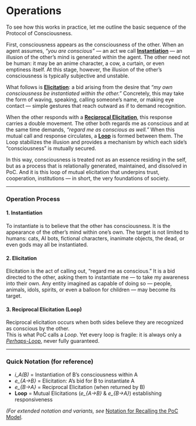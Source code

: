 # Operations

To see how this works in practice, let me outline the basic sequence of the Protocol of Consciousness.

First, consciousness appears as the consciousness of the other. When an agent assumes, _“you are conscious”_ — an act we call [**Instantiation**](instantiation.md) — an illusion of the other’s mind is generated within the agent. The other need not be human: it may be an anime character, a cow, a curtain, or even emptiness itself. At this stage, however, the illusion of the other’s consciousness is typically subjective and unstable.

What follows is [**Elicitation**](elicitation.md): a bid arising from the desire that _“my own consciousness be instantiated within the other.”_ Concretely, this may take the form of waving, speaking, calling someone’s name, or making eye contact — simple gestures that reach outward as if to demand recognition.

When the other responds with a [**Reciprocal Elicitation**](loop-reciprocal-elicitation.md), this response carries a double movement. The other both regards me as conscious and at the same time demands, _“regard me as conscious as well.”_ When this mutual call and response circulates, a [**Loop**](loop-reciprocal-elicitation.md) is formed between them. The Loop stabilizes the illusion and provides a mechanism by which each side’s “consciousness” is mutually secured.

In this way, consciousness is treated not as an essence residing in the self, but as a process that is relationally generated, maintained, and dissolved in PoC. And it is this loop of mutual elicitation that underpins trust, cooperation, institutions — in short, the very foundations of society.

***

### Operation Process

#### **1. Instantiation**

To instantiate is to believe that the other has consciousness. It is the appearance of the other’s mind within one’s own. The target is not limited to humans: cats, AI bots, fictional characters, inanimate objects, the dead, or even gods may all be instantiated.

#### **2. Elicitation**

Elicitation is the act of calling out, “regard me as conscious.” It is a bid directed to the other, asking them to instantiate me — to take my awareness into their own. Any entity imagined as capable of doing so — people, animals, idols, spirits, or even a balloon for children — may become its target.

#### **3. Reciprocal Elicitation (Loop)**

Reciprocal elicitation occurs when both sides believe they are recognized as conscious by the other.\
This is what PoC calls a _Loop_. Yet every loop is fragile: it is always only a [_Perhaps-Loop_](../unguaranteability.md), never fully guaranteed.

***

### Quick Notation (for reference)

* _i\_A(B)_ = Instantiation of B’s consciousness within A
* _e\_{A→B}_ = Elicitation: A’s bid for B to instantiate A
* _e\_{B→A}_ = Reciprocal Elicitation (when returned by B)
* **Loop** = Mutual Elicitations (_e\_{A→B}_ & _e\_{B→A}_) establishing responsiveness

_(For extended notation and variants, see_ [Notation for Recalling the PoC Model](../../appendix/notation-for-recalling-poc-model.md)_._
